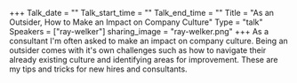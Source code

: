 +++
Talk_date = ""
Talk_start_time = ""
Talk_end_time = ""
Title = "As an Outsider, How to Make an Impact on Company Culture"
Type = "talk"
Speakers = ["ray-welker"]
sharing_image = "ray-welker.png"
+++
As a consultant I'm often asked to make an impact on company culture. Being an outsider comes with it's own challenges such as how to navigate their already existing culture and identifying areas for improvement. These are my tips and tricks for new hires and consultants.
